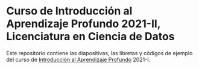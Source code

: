 # Curso de Introducción al Aprendizaje Profundo 2021-II, Licenciatura en Ciencia de Datos
Este repositorio contiene las diapositivas, las libretas y códigos de ejemplo del curso de [Introducción al Aprendizaje Profundo]() 2021-I.
